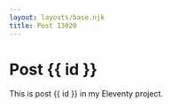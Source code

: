 ```yaml
---
layout: layouts/base.njk
title: Post 13020
---
```


# Post {{ id }}

This is post {{ id }} in my Eleventy project.
